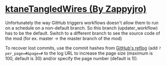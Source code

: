# [ktaneTangledWires (By Zappyjro)](https://github.com/Zappyjro/ktaneTangledWires)

Unfortunately the way GitHub triggers workflows doesn't allow them to run on a schedule on a non-default branch. So this branch (updater_workflow) has to be the default. Switch to a different branch to see the source code of the mod (for ex. master -> the master branch of the mod)

To recover lost commits, use the commit hashes from [GitHub's reflog](https://api.github.com/repos/KtaneModules/ktaneTangledWires-Zappyjro/events) (add `?per_page=#&page=#` to the log URL to increase the page size (maximum is 100, default is 30) and/or specify the page number (default is 1)).
